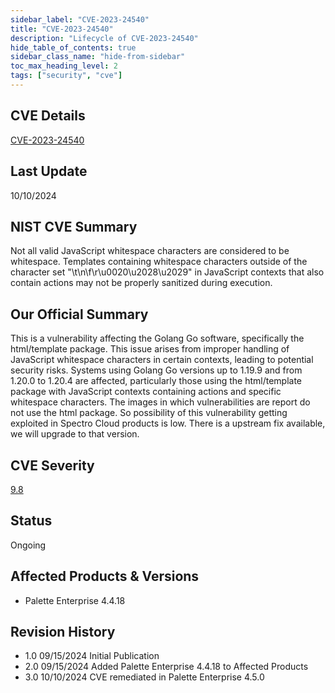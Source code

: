 ```yaml
---
sidebar_label: "CVE-2023-24540"
title: "CVE-2023-24540"
description: "Lifecycle of CVE-2023-24540"
hide_table_of_contents: true
sidebar_class_name: "hide-from-sidebar"
toc_max_heading_level: 2
tags: ["security", "cve"]
---
```


## CVE Details

[CVE-2023-24540](https://nvd.nist.gov/vuln/detail/CVE-2023-24540)

## Last Update

10/10/2024

## NIST CVE Summary

Not all valid JavaScript whitespace characters are considered to be whitespace. Templates containing whitespace
characters outside of the character set "\t\n\f\r\u0020\u2028\u2029" in JavaScript contexts that also contain actions
may not be properly sanitized during execution.

## Our Official Summary

This is a vulnerability affecting the Golang Go software, specifically the html/template package. This issue arises from
improper handling of JavaScript whitespace characters in certain contexts, leading to potential security risks. Systems
using Golang Go versions up to 1.19.9 and from 1.20.0 to 1.20.4 are affected, particularly those using the html/template
package with JavaScript contexts containing actions and specific whitespace characters. The images in which
vulnerabilities are report do not use the html package. So possibility of this vulnerability getting exploited in
Spectro Cloud products is low. There is a upstream fix available, we will upgrade to that version.

## CVE Severity

[9.8](https://nvd.nist.gov/vuln/detail/CVE-2023-24540)

## Status

Ongoing

## Affected Products & Versions

- Palette Enterprise 4.4.18

## Revision History

- 1.0 09/15/2024 Initial Publication
- 2.0 09/15/2024 Added Palette Enterprise 4.4.18 to Affected Products
- 3.0 10/10/2024 CVE remediated in Palette Enterprise 4.5.0 
